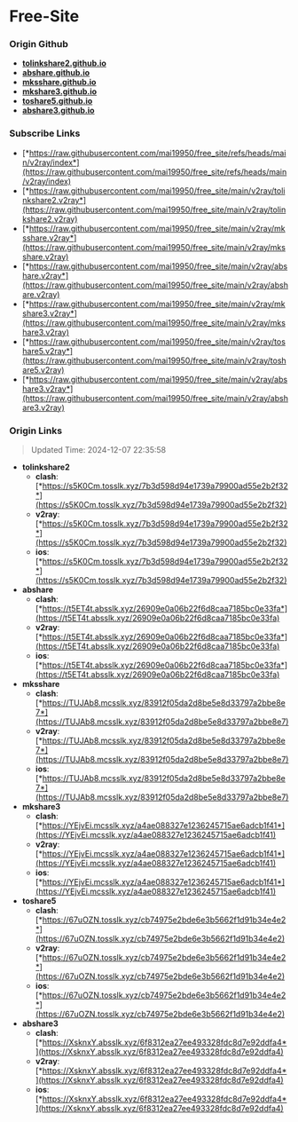 # Free-Site

### Origin Github

- [**tolinkshare2.github.io**](https://github.com/tolinkshare2/tolinkshare2.github.io)
- [**abshare.github.io**](https://github.com/abshare/abshare.github.io)
- [**mksshare.github.io**](https://github.com/mksshare/mksshare.github.io)
- [**mkshare3.github.io**](https://github.com/mkshare3/mkshare3.github.io)
- [**toshare5.github.io**](https://github.com/toshare5/toshare5.github.io)
- [**abshare3.github.io**](https://github.com/abshare3/abshare3.github.io)

### Subscribe Links

- [*https://raw.githubusercontent.com/mai19950/free_site/refs/heads/main/v2ray/index*](https://raw.githubusercontent.com/mai19950/free_site/refs/heads/main/v2ray/index)
- [*https://raw.githubusercontent.com/mai19950/free_site/main/v2ray/tolinkshare2.v2ray*](https://raw.githubusercontent.com/mai19950/free_site/main/v2ray/tolinkshare2.v2ray)
- [*https://raw.githubusercontent.com/mai19950/free_site/main/v2ray/mksshare.v2ray*](https://raw.githubusercontent.com/mai19950/free_site/main/v2ray/mksshare.v2ray)
- [*https://raw.githubusercontent.com/mai19950/free_site/main/v2ray/abshare.v2ray*](https://raw.githubusercontent.com/mai19950/free_site/main/v2ray/abshare.v2ray)
- [*https://raw.githubusercontent.com/mai19950/free_site/main/v2ray/mkshare3.v2ray*](https://raw.githubusercontent.com/mai19950/free_site/main/v2ray/mkshare3.v2ray)
- [*https://raw.githubusercontent.com/mai19950/free_site/main/v2ray/toshare5.v2ray*](https://raw.githubusercontent.com/mai19950/free_site/main/v2ray/toshare5.v2ray)
- [*https://raw.githubusercontent.com/mai19950/free_site/main/v2ray/abshare3.v2ray*](https://raw.githubusercontent.com/mai19950/free_site/main/v2ray/abshare3.v2ray)

### Origin Links

> Updated Time: 2024-12-07 22:35:58

- **tolinkshare2**
  - **clash**: [*https://s5K0Cm.tosslk.xyz/7b3d598d94e1739a79900ad55e2b2f32*](https://s5K0Cm.tosslk.xyz/7b3d598d94e1739a79900ad55e2b2f32)
  - **v2ray**: [*https://s5K0Cm.tosslk.xyz/7b3d598d94e1739a79900ad55e2b2f32*](https://s5K0Cm.tosslk.xyz/7b3d598d94e1739a79900ad55e2b2f32)
  - **ios**: [*https://s5K0Cm.tosslk.xyz/7b3d598d94e1739a79900ad55e2b2f32*](https://s5K0Cm.tosslk.xyz/7b3d598d94e1739a79900ad55e2b2f32)
- **abshare**
  - **clash**: [*https://t5ET4t.absslk.xyz/26909e0a06b22f6d8caa7185bc0e33fa*](https://t5ET4t.absslk.xyz/26909e0a06b22f6d8caa7185bc0e33fa)
  - **v2ray**: [*https://t5ET4t.absslk.xyz/26909e0a06b22f6d8caa7185bc0e33fa*](https://t5ET4t.absslk.xyz/26909e0a06b22f6d8caa7185bc0e33fa)
  - **ios**: [*https://t5ET4t.absslk.xyz/26909e0a06b22f6d8caa7185bc0e33fa*](https://t5ET4t.absslk.xyz/26909e0a06b22f6d8caa7185bc0e33fa)
- **mksshare**
  - **clash**: [*https://TUJAb8.mcsslk.xyz/83912f05da2d8be5e8d33797a2bbe8e7*](https://TUJAb8.mcsslk.xyz/83912f05da2d8be5e8d33797a2bbe8e7)
  - **v2ray**: [*https://TUJAb8.mcsslk.xyz/83912f05da2d8be5e8d33797a2bbe8e7*](https://TUJAb8.mcsslk.xyz/83912f05da2d8be5e8d33797a2bbe8e7)
  - **ios**: [*https://TUJAb8.mcsslk.xyz/83912f05da2d8be5e8d33797a2bbe8e7*](https://TUJAb8.mcsslk.xyz/83912f05da2d8be5e8d33797a2bbe8e7)
- **mkshare3**
  - **clash**: [*https://YEjvEi.mcsslk.xyz/a4ae088327e1236245715ae6adcb1f41*](https://YEjvEi.mcsslk.xyz/a4ae088327e1236245715ae6adcb1f41)
  - **v2ray**: [*https://YEjvEi.mcsslk.xyz/a4ae088327e1236245715ae6adcb1f41*](https://YEjvEi.mcsslk.xyz/a4ae088327e1236245715ae6adcb1f41)
  - **ios**: [*https://YEjvEi.mcsslk.xyz/a4ae088327e1236245715ae6adcb1f41*](https://YEjvEi.mcsslk.xyz/a4ae088327e1236245715ae6adcb1f41)
- **toshare5**
  - **clash**: [*https://67uOZN.tosslk.xyz/cb74975e2bde6e3b5662f1d91b34e4e2*](https://67uOZN.tosslk.xyz/cb74975e2bde6e3b5662f1d91b34e4e2)
  - **v2ray**: [*https://67uOZN.tosslk.xyz/cb74975e2bde6e3b5662f1d91b34e4e2*](https://67uOZN.tosslk.xyz/cb74975e2bde6e3b5662f1d91b34e4e2)
  - **ios**: [*https://67uOZN.tosslk.xyz/cb74975e2bde6e3b5662f1d91b34e4e2*](https://67uOZN.tosslk.xyz/cb74975e2bde6e3b5662f1d91b34e4e2)
- **abshare3**
  - **clash**: [*https://XsknxY.absslk.xyz/6f8312ea27ee493328fdc8d7e92ddfa4*](https://XsknxY.absslk.xyz/6f8312ea27ee493328fdc8d7e92ddfa4)
  - **v2ray**: [*https://XsknxY.absslk.xyz/6f8312ea27ee493328fdc8d7e92ddfa4*](https://XsknxY.absslk.xyz/6f8312ea27ee493328fdc8d7e92ddfa4)
  - **ios**: [*https://XsknxY.absslk.xyz/6f8312ea27ee493328fdc8d7e92ddfa4*](https://XsknxY.absslk.xyz/6f8312ea27ee493328fdc8d7e92ddfa4)
